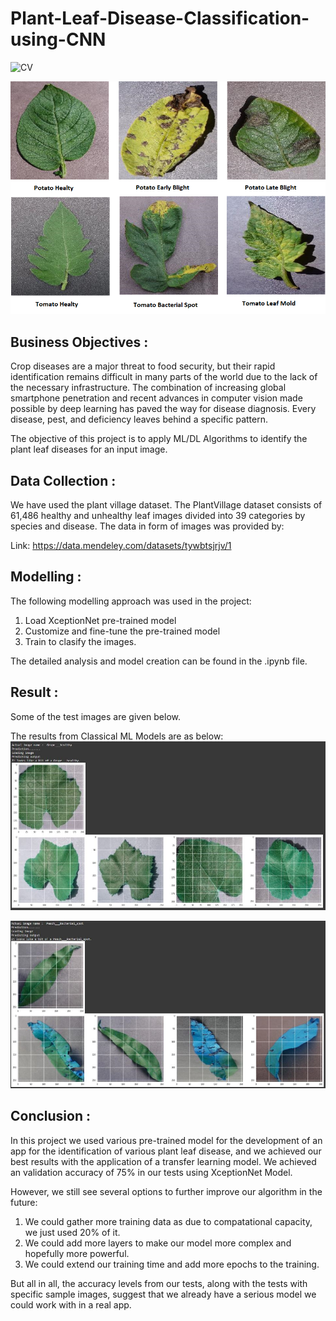 # Plant-Leaf-Disease-Classification-using-CNN

![CV](https://img.shields.io/badge/CV-Image_Classification-blue.svg) 

![logo](Snips/Logo.png)

## Business Objectives :

Crop diseases are a major threat to food security, but their rapid identification remains difficult in many parts of the world due to the lack of the necessary infrastructure. The combination of increasing global smartphone penetration and recent advances in computer vision made possible by deep learning has paved the way for disease diagnosis. Every disease, pest, and deficiency leaves behind a specific pattern. 


The objective of this project is to apply ML/DL Algorithms to identify the plant leaf diseases for an input image.

## Data Collection :

We have used the plant village dataset. The PlantVillage dataset consists of 61,486 healthy and unhealthy leaf images divided into 39 categories by species and disease. The data in form of images was provided by:

Link: https://data.mendeley.com/datasets/tywbtsjrjv/1

## Modelling :

The following modelling approach was used in the project:

1. Load XceptionNet pre-trained model
2. Customize and fine-tune the pre-trained model
3. Train to clasify the images.

The detailed analysis and model creation can be found in the .ipynb file. 

## Result :

Some of the test images are given below.

The results from Classical ML Models are as below:
![test](Snips/1.JPG)

![test](Snips/2.JPG)


## Conclusion :

In this project we used various pre-trained model for the development of an app for the identification of various plant leaf disease, and we achieved our best results with the application of a transfer learning model. We achieved an validation accuracy of 75% in our tests using XceptionNet Model. 

However, we still see several options to further improve our algorithm in the future:
  1. We could gather more training data as due to compatational capacity, we just used 20% of it.
  2. We could add more layers to make our model more complex and hopefully more powerful.
  3. We could extend our training time and add more epochs to the training.

But all in all, the accuracy levels from our tests, along with the tests with specific sample images, suggest that we already have a serious model we could work with in a real app.
